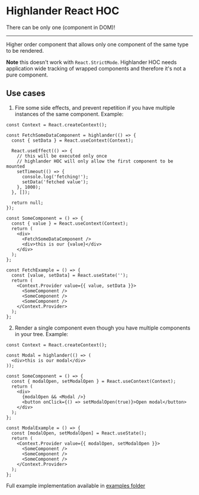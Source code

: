 # Highlander React HOC

There can be only one (component in DOM)!

---

Higher order component that allows only one component of the same type to be rendered.

**Note** this doesn't work with `React.StrictMode`.
Highlander HOC needs application wide tracking of wrapped components and therefore it's not a pure component.

## Use cases

1. Fire some side effects, and prevent repetition if you have multiple instances of the same component. Example:

```
const Context = React.createContext();

const FetchSomeDataComponent = highlander(() => {
  const { setData } = React.useContext(Context);

  React.useEffect(() => {
    // this will be executed only once
    // highlander HOC will only allow the first component to be mounted
    setTimeout(() => {
      console.log('fetching!');
      setData('fetched value');
    }, 1000);
  }, []);

  return null;
});

const SomeComponent = () => {
  const { value } = React.useContext(Context);
  return (
    <div>
      <FetchSomeDataComponent />
      <div>this is our {value}</div>
    </div>
  );
};

const FetchExample = () => {
  const [value, setData] = React.useState('');
  return (
    <Context.Provider value={{ value, setData }}>
      <SomeComponent />
      <SomeComponent />
      <SomeComponent />
    </Context.Provider>
  );
};
```

2. Render a single component even though you have multiple components in your tree. Example:

```
const Context = React.createContext();

const Modal = highlander(() => (
  <div>this is our modal</div>
));

const SomeComponent = () => {
  const { modalOpen, setModalOpen } = React.useContext(Context);
  return (
    <div>
      {modalOpen && <Modal />}
      <button onClick={() => setModalOpen(true)}>Open modal</button>
    </div>
  );
};

const ModalExample = () => {
  const [modalOpen, setModalOpen] = React.useState();
  return (
    <Context.Provider value={{ modalOpen, setModalOpen }}>
      <SomeComponent />
      <SomeComponent />
      <SomeComponent />
    </Context.Provider>
  );
};
```

Full example implementation available in [examples folder](https://github.com/bojan88/highlander-react-hoc/tree/master/example)

